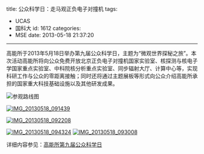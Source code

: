 title: 公众科学日：走马观正负电子对撞机
tags:
  - UCAS
  - 国科大
id: 1612
categories:
  - MSE
date: 2013-05-18 21:37:20
---

高能所于2013年5月18日举办第九届公众科学日，主题为“微观世界探秘之旅”。本次活动高能所将向公众免费开放北京正负电子对撞机国家实验室、核探测与核电子学国家重点实验室、中科院核分析重点实验室、同步辐射大厅、计算中心等，实现科研工作与公众的零距离接触；同时还将通过主题展板等形式向公众介绍高能所承担的国家重大科技基础设施以及其他研发成果。

![参观路线图](http://www.ihep.cas.cn/kxcb/kpzt/kxr_2013/gdtp/201305/W020130514583646095613.jpg)

[![IMG_20130518_091439](http://www.zhangmin.name/blog/wp-content/uploads/2013/05/IMG_20130518_091439-620x348.jpg)](http://www.zhangmin.name/blog/wp-content/uploads/2013/05/IMG_20130518_091439.jpg)

[![IMG_20130518_092208](http://www.zhangmin.name/blog/wp-content/uploads/2013/05/IMG_20130518_092208-620x348.jpg)](http://www.zhangmin.name/blog/wp-content/uploads/2013/05/IMG_20130518_092208.jpg)

[![IMG_20130518_094324](http://www.zhangmin.name/blog/wp-content/uploads/2013/05/IMG_20130518_094324-620x348.jpg)](http://www.zhangmin.name/blog/wp-content/uploads/2013/05/IMG_20130518_094324.jpg)
[![IMG_20130518_093008](http://www.zhangmin.name/blog/wp-content/uploads/2013/05/IMG_20130518_093008.jpg)](http://www.zhangmin.name/blog/wp-content/uploads/2013/05/IMG_20130518_093008.jpg)

详细内容参见：[高能所第九届公众科学日](http://www.ihep.cas.cn/kxcb/kpzt/kxr_2013/)